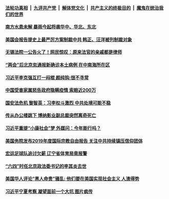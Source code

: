 ####  [法轮功真相](../../../../basic/blob/master/README.md?t=06120102) &nbsp;|&nbsp; [九评共产党](../../../../9ping.md/blob/master/README.md?t=06120102) &nbsp;|&nbsp; [解体党文化](../../../../jtdwh.md/blob/master/README.md?t=06120102)  &nbsp;|&nbsp; [共产主义的终极目的](../../../../gczydzjmd.md/blob/master/README.md?t=06120102) &nbsp;|&nbsp; [魔鬼在统治我们的世界](../../../../mgztzwmdsj.md/blob/master/README.md?t=06120102) 

#### [南方水患未解 暴雨今起将袭华中、华北、东北](../pages/soh5/389206.md?t=06120102) 
#### [美国会报告提史上最严厉方案制裁中共 韩正、汪洋被列制裁对象](../pages/soh5/389194.md?t=06120102) 
#### [无锡法院一公告火了！网民惊叹：原来法官的亲戚都是律师](../pages/soh5/389149.md?t=06120102) 
#### [“两会”后北京忽通报新确诊本土病例 在中南海所在区](../pages/soh5/389185.md?t=06120102) 
#### [习近平李克强互打一闷棍  颜纯钩:很不寻常](../pages/soh5/389170.md?t=06120102) 
#### [中国受害家属怒告政府隐瞒疫情 索赔近200万](../pages/soh5/389140.md?t=06120102) 
#### [国安法危机 黎智英：习李权斗激烈 中共处境可能不稳](../pages/soh5/389131.md?t=06120102) 
#### [传从办公楼跳下 博纳影业副总裁突然离奇死亡](../pages/soh5/389107.md?t=06120102) 
#### [习近平重提“小康社会”梦 外媒问：今年能行吗？](../pages/soh5/389047.md?t=06120102) 
#### [美国务院发布2019年度国际宗教自由报告 关注中共持续镇压信仰团体](../pages/soh5/389062.md?t=06120102) 
#### [宏运足球队追讨欠薪 辽宁省体育局竟报警](../pages/soh5/388975.md?t=06120102) 
#### [“六四”时任北京政法委书记的李其炎去世](../pages/soh5/389005.md?t=06120102) 
#### [美国华人评论“黑人命贵”骚乱: 他们要在美国实现社会主义 人渣得势](../pages/soh5/389002.md?t=06120102) 
#### [习近平宁夏考察 凝望面前一个大坑 图片疯传](../pages/soh5/388840.md?t=06120102) 
